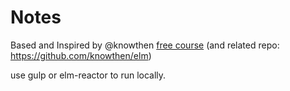 # Notes

Based and Inspired by @knowthen [free course](http://courses.knowthen.com/courses/elm-for-beginners) (and related repo: https://github.com/knowthen/elm)

use gulp or elm-reactor to run locally.
